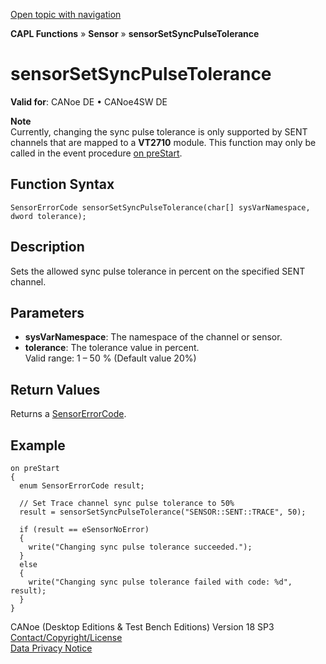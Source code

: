 [Open topic with navigation](../../../../../CANoeDEFamily.htm#Topics/CAPLFunctions/Sensor/Functions/CAPLfunctionSensorSetSyncPulseTolerance.md)

**CAPL Functions** » **Sensor** » **sensorSetSyncPulseTolerance**

# sensorSetSyncPulseTolerance

**Valid for**: CANoe DE • CANoe4SW DE

**Note**  
Currently, changing the sync pulse tolerance is only supported by SENT channels that are mapped to a **VT2710** module. This function may only be called in the event procedure [on preStart](../../Other/EventProcedures/CAPLfunctionsEventproceduresMeasurementSystem.md).

## Function Syntax

```plaintext
SensorErrorCode sensorSetSyncPulseTolerance(char[] sysVarNamespace, dword tolerance);
```

## Description

Sets the allowed sync pulse tolerance in percent on the specified SENT channel.

## Parameters

- **sysVarNamespace**: The namespace of the channel or sensor.
- **tolerance**: The tolerance value in percent.  
  Valid range: 1 – 50 % (Default value 20%)

## Return Values

Returns a [SensorErrorCode](../CAPLfunctionsSensorEnumeration.md).

## Example

```plaintext
on preStart
{
  enum SensorErrorCode result;

  // Set Trace channel sync pulse tolerance to 50%
  result = sensorSetSyncPulseTolerance("SENSOR::SENT::TRACE", 50);

  if (result == eSensorNoError)
  {
    write("Changing sync pulse tolerance succeeded.");
  }
  else
  {
    write("Changing sync pulse tolerance failed with code: %d", result);
  }
}
```

CANoe (Desktop Editions & Test Bench Editions) Version 18 SP3  
[Contact/Copyright/License](../../../Shared/ContactCopyrightLicense.md)  
[Data Privacy Notice](https://www.vector.com/int/en/company/get-info/privacy-policy/)
